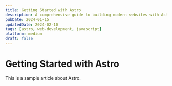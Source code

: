 ```yaml
---
title: Getting Started with Astro
description: A comprehensive guide to building modern websites with Astro
pubDate: 2024-01-15
updatedDate: 2024-02-10
tags: [astro, web-development, javascript]
platform: medium
draft: false
---
```


# Getting Started with Astro

This is a sample article about Astro.
